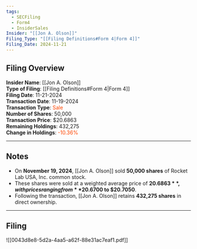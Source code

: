 ```yaml
---
tags:
  - SECFiling
  - Form4
  - InsiderSales
Insider: "[[Jon A. Olson]]"
Filing_Type: "[[Filing Definitions#Form 4|Form 4]]"
Filing_Date: 2024-11-21
---
```


## Filing Overview

**Insider Name**: [[Jon A. Olson]]  
**Type of Filing**: [[Filing Definitions#Form 4|Form 4]]  
**Filing Date**: 11-21-2024  
**Transaction Date**: 11-19-2024  
**Transaction Type**: <span style="color:orangered">Sale</span>  
**Number of Shares**: 50,000  
**Transaction Price**: $20.6863  
**Remaining Holdings**: 432,275  
**Change in Holdings**: <span style="color:orangered">-10.36%</span>  

---

## Notes

- On **November 19, 2024**, [[Jon A. Olson]] sold **50,000 shares** of Rocket Lab USA, Inc. common stock. 
- These shares were sold at a weighted average price of **$20.6863**, with prices ranging from **$20.6700 to $20.7050**.
- Following the transaction, [[Jon A. Olson]] retains **432,275 shares** in direct ownership.

---

## Filing

![[0043d8e8-5d2a-4aa5-a62f-88e31ac7eaf1.pdf]]

